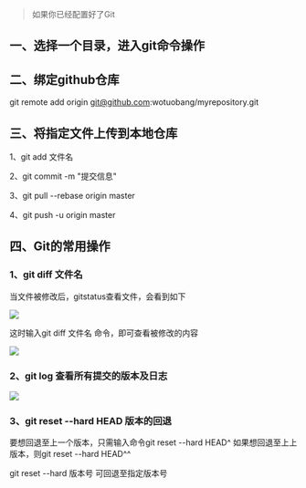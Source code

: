 > 如果你已经配置好了Git

## 一、选择一个目录，进入git命令操作

## 二、绑定github仓库

git remote add origin git@github.com:wotuobang/myrepository.git

## 三、将指定文件上传到本地仓库

1、git add 文件名

2、git commit -m "提交信息"

3、git pull --rebase origin master

4、git push -u origin master

## 四、Git的常用操作

### 1、git diff 文件名

当文件被修改后，gitstatus查看文件，会看到如下

![](C:\Users\Administrator\Pictures\1.PNG)

这时输入git diff 文件名 命令，即可查看被修改的内容

![](C:\Users\Administrator\Pictures\2.PNG)

### 2、git log  查看所有提交的版本及日志

![](C:\Users\Administrator\Pictures\3.PNG)

### 3、git reset --hard HEAD 版本的回退

要想回退至上一个版本，只需输入命令git reset --hard HEAD^ 如果想回退至上上版本，则git reset --hard HEAD^^

git reset --hard 版本号  可回退至指定版本号